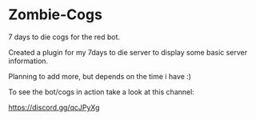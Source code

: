 # Zombie-Cogs
7 days to die cogs for the red bot.

Created a plugin for my 7days to die server to display some basic server information.

Planning to add more, but depends on the time i have :)

To see the bot/cogs in action take a look at this channel:

https://discord.gg/qcJPyXg